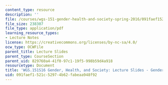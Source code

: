 ```yaml
---
content_type: resource
description: ''
file: /courses/wgs-151-gender-health-and-society-spring-2016/091faef1521c52974b62fabeaa948f92_MITWGS_151S16_Week8.pdf
file_size: 238307
file_type: application/pdf
learning_resource_types:
- Lecture Notes
license: https://creativecommons.org/licenses/by-nc-sa/4.0/
ocw_type: OCWFile
parent_title: Lecture Slides
parent_type: CourseSection
parent_uid: 829760a4-41f0-97c1-19f5-998b59d4a918
resourcetype: Document
title: 'WGS.151S16 Gender, Health, and Society: Lecture Slides - Gender Identity'
uid: 091faef1-521c-5297-4b62-fabeaa948f92
---
```

